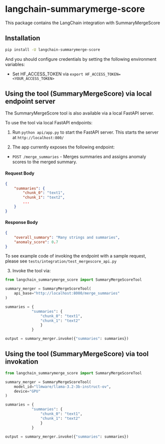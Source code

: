 # langchain-summarymerge-score

This package contains the LangChain integration with SummaryMergeScore

## Installation

```bash
pip install -U langchain-summarymerge-score
```

And you should configure credentials by setting the following environment variables:

* Set HF_ACCESS_TOKEN via `export HF_ACCESS_TOKEN=<YOUR_ACCESS_TOKEN>`

## Using the tool (SummaryMergeScore) via local endpoint server
The SummaryMergeScore tool is also available via a local FastAPI server. 

To use the tool via local FastAPI endpoints:

1. Run `python api/app.py` to start the FastAPI server. This starts the server at `http://localhost:800/`

2. The app currently exposes the following endpoint:
* `POST /merge_summaries` - Merges summaries and assigns anomaly scores to the merged summary.

#### Request Body
```json
{
    "summaries": {
        "chunk_0": "text1",
        "chunk_1": "text2",
        ...
    }
}
```

#### Response Body

```json
{
    "overall_summary": "Many strings and summaries",
    "anomaly_score": 0.7
}
```

To see example code of invoking the endpoint with a sample request, please see `tests/integration/test_mergescore_api.py`

3. Invoke the tool via:

```python
from langchain_summarymerge_score import SummaryMergeScoreTool

summary_merger = SummaryMergeScoreTool(
    api_base="http://localhost:8000/merge_summaries"
)

summaries = {
            "summaries": {
                "chunk_0": "text1",
                "chunk_1": "text2"
                }
            }

output = summary_merger.invoke({"summaries": summaries})
```

## Using the tool (SummaryMergeScore) via tool invokation

```python
from langchain_summarymerge_score import SummaryMergeScoreTool

summary_merger = SummaryMergeScoreTool(
    model_id="llmware/llama-3.2-3b-instruct-ov",
    device="GPU"
)

summaries = {
            "summaries": {
                "chunk_0": "text1",
                "chunk_1": "text2"
                }
            }

output = summary_merger.invoke({"summaries": summaries})
```
